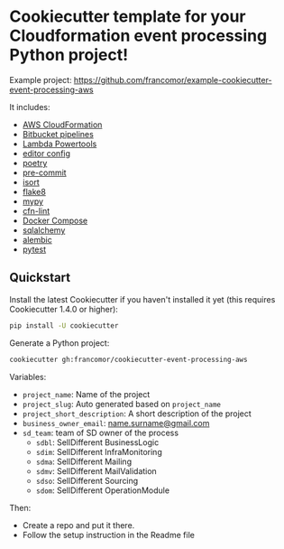 
# Cookiecutter template for your Cloudformation event processing Python project!

Example project: https://github.com/francomor/example-cookiecutter-event-processing-aws


It includes:

* [AWS CloudFormation](https://aws.amazon.com/es/cloudformation/)
* [Bitbucket pipelines](https://bitbucket.org/product/es/features/pipelines)
* [Lambda Powertools](https://github.com/awslabs/aws-lambda-powertools-python)
* [editor config](http://editorconfig.org)
* [poetry](https://python-poetry.org/)
* [pre-commit](https://pre-commit.com/)
* [isort](https://pycqa.github.io/isort/)
* [flake8](https://flake8.pycqa.org/en/latest/)
* [mypy](http://mypy-lang.org/)
* [cfn-lint](https://github.com/aws-cloudformation/cfn-lint)
* [Docker Compose](https://docs.docker.com/compose/)
* [sqlalchemy](https://www.sqlalchemy.org/)
* [alembic](https://alembic.sqlalchemy.org/en/latest/)
* [pytest](https://docs.pytest.org/en/7.1.x/)


## Quickstart

Install the latest Cookiecutter if you haven't installed it yet (this requires
Cookiecutter 1.4.0 or higher):

```bash
pip install -U cookiecutter
```

Generate a Python project:

```bash
cookiecutter gh:francomor/cookiecutter-event-processing-aws
```

Variables:

* `project_name`: Name of the project
* `project_slug`: Auto generated based on `project_name`
* `project_short_description`: A short description of the project
* `business_owner_email`: name.surname@gmail.com
* `sd_team`: team of SD owner of the process
    * `sdbl`: SellDifferent BusinessLogic
    * `sdim`: SellDifferent InfraMonitoring
    * `sdma`: SellDifferent Mailing
    * `sdmv`: SellDifferent MailValidation
    * `sdso`: SellDifferent Sourcing
    * `sdom`: SellDifferent OperationModule

Then:

* Create a repo and put it there.
* Follow the setup instruction in the Readme file
